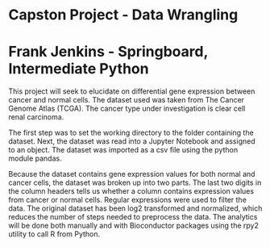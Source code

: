# Capston Project - Data Wrangling
# Frank Jenkins - Springboard, Intermediate Python

This project will seek to elucidate on differential gene expression between cancer and normal cells. The dataset used was taken from The Cancer Genome Atlas (TCGA). The cancer type under investigation is clear cell renal carcinoma.

The first step was to set the working directory to the folder containing the dataset. Next, the dataset was read into a Jupyter 
Notebook and assigned to an object. The dataset was imported as a csv file using the python module pandas. 

Because the dataset contains gene expression values for both normal and cancer cells, the dataset was broken up into two parts. 
The last two digits in the column headers tells us whether a column contains expression values from cancer or normal cells.
Regular expressions were used to filter the data. The original dataset has been log2 transformed and normalized, which reduces 
the number of steps needed to preprocess the data. The analytics will be done both manually and with Bioconductor packages using the rpy2 utility to call R from Python. 
